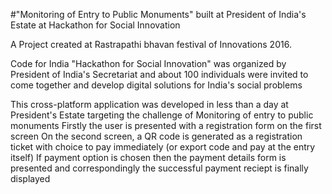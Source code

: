 #"Monitoring of Entry to Public Monuments" built at President of India's Estate at Hackathon for Social Innovation

A Project created at Rastrapathi bhavan festival of Innovations 2016.

Code for India "Hackathon for Social Innovation" was organized by President of India's Secretariat and about 100 individuals were invited to come together and develop digital solutions for India's social problems

This cross-platform application was developed in less than a day at President's Estate targeting the challenge of Monitoring of entry to public monuments
Firstly the user is presented with a registration form on the first screen
On the second screen, a QR code is generated as a registration ticket with choice to pay immediately (or export code and pay at the entry itself)
If payment option is chosen then the payment details form is presented and correspondingly the successful payment reciept is finally displayed 
